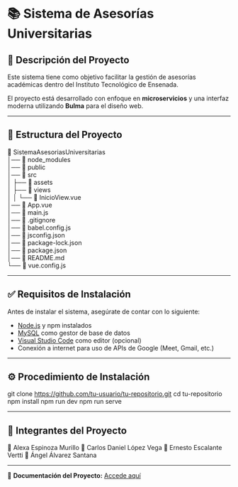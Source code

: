# 📚 Sistema de Asesorías Universitarias  

## 📝 Descripción del Proyecto  
Este sistema tiene como objetivo facilitar la gestión de asesorías académicas dentro del Instituto Tecnológico de Ensenada.  

El proyecto está desarrollado con enfoque en **microservicios** y una interfaz moderna utilizando **Bulma** para el diseño web.  

---

## 📁 Estructura del Proyecto
📁 SistemaAsesoriasUniversitarias  
│── 📁 node_modules  
│── 📁 public  
│── 📁 src  
│   ├── 📁 assets  
│   ├── 📁 views  
│   │   └── 📄 InicioView.vue  
│── 📄 App.vue  
│── 📄 main.js  
│── 📄 .gitignore  
│── 📄 babel.config.js  
│── 📄 jsconfig.json  
│── 📄 package-lock.json  
│── 📄 package.json  
│── 📄 README.md  
└── 📄 vue.config.js  


---

## ✅ Requisitos de Instalación  

Antes de instalar el sistema, asegúrate de contar con lo siguiente:  

- [Node.js](https://nodejs.org/) y npm instalados  
- [MySQL](https://www.mysql.com/) como gestor de base de datos  
- [Visual Studio Code](https://code.visualstudio.com/) como editor (opcional)  
- Conexión a internet para uso de APIs de Google (Meet, Gmail, etc.)  

---

## ⚙️ Procedimiento de Instalación  


git clone https://github.com/tu-usuario/tu-repositorio.git
cd tu-repositorio
npm install
npm run dev
npm run serve

---

## 👥 Integrantes del Proyecto
👤 Alexa Espinoza Murillo
👤 Carlos Daniel López Vega
👤 Ernesto Escalante Vertti
👤 Ángel Álvarez Santana

---

📄 **Documentación del Proyecto:** [Accede aquí](https://docs.google.com/document/d/1jm7XVzMNtXdvODL4rA-e8vWEbzKD7CJ24IId1VVeDOU/edit?usp=sharing)  



